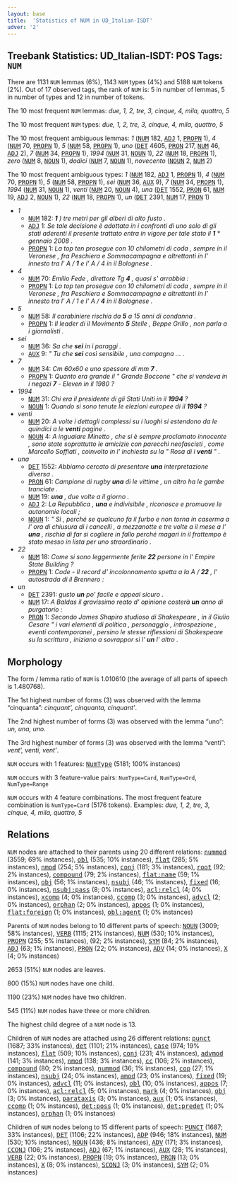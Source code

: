 ```yaml
---
layout: base
title:  'Statistics of NUM in UD_Italian-ISDT'
udver: '2'
---
```


## Treebank Statistics: UD_Italian-ISDT: POS Tags: `NUM`

There are 1131 `NUM` lemmas (6%), 1143 `NUM` types (4%) and 5188 `NUM` tokens (2%).
Out of 17 observed tags, the rank of `NUM` is: 5 in number of lemmas, 5 in number of types and 12 in number of tokens.

The 10 most frequent `NUM` lemmas: <em>due, 1, 2, tre, 3, cinque, 4, mila, quattro, 5</em>

The 10 most frequent `NUM` types:  <em>due, 1, 2, tre, 3, cinque, 4, mila, quattro, 5</em>

The 10 most frequent ambiguous lemmas: <em>1</em> (<tt><a href="it_isdt-pos-NUM.html">NUM</a></tt> 182, <tt><a href="it_isdt-pos-ADJ.html">ADJ</a></tt> 1, <tt><a href="it_isdt-pos-PROPN.html">PROPN</a></tt> 1), <em>4</em> (<tt><a href="it_isdt-pos-NUM.html">NUM</a></tt> 70, <tt><a href="it_isdt-pos-PROPN.html">PROPN</a></tt> 1), <em>5</em> (<tt><a href="it_isdt-pos-NUM.html">NUM</a></tt> 58, <tt><a href="it_isdt-pos-PROPN.html">PROPN</a></tt> 1), <em>uno</em> (<tt><a href="it_isdt-pos-DET.html">DET</a></tt> 4605, <tt><a href="it_isdt-pos-PRON.html">PRON</a></tt> 217, <tt><a href="it_isdt-pos-NUM.html">NUM</a></tt> 46, <tt><a href="it_isdt-pos-ADJ.html">ADJ</a></tt> 2), <em>7</em> (<tt><a href="it_isdt-pos-NUM.html">NUM</a></tt> 34, <tt><a href="it_isdt-pos-PROPN.html">PROPN</a></tt> 1), <em>1994</em> (<tt><a href="it_isdt-pos-NUM.html">NUM</a></tt> 31, <tt><a href="it_isdt-pos-NOUN.html">NOUN</a></tt> 1), <em>22</em> (<tt><a href="it_isdt-pos-NUM.html">NUM</a></tt> 18, <tt><a href="it_isdt-pos-PROPN.html">PROPN</a></tt> 1), <em>zero</em> (<tt><a href="it_isdt-pos-NUM.html">NUM</a></tt> 8, <tt><a href="it_isdt-pos-NOUN.html">NOUN</a></tt> 1), <em>dodici</em> (<tt><a href="it_isdt-pos-NUM.html">NUM</a></tt> 7, <tt><a href="it_isdt-pos-NOUN.html">NOUN</a></tt> 1), <em>novecento</em> (<tt><a href="it_isdt-pos-NOUN.html">NOUN</a></tt> 2, <tt><a href="it_isdt-pos-NUM.html">NUM</a></tt> 2)

The 10 most frequent ambiguous types:  <em>1</em> (<tt><a href="it_isdt-pos-NUM.html">NUM</a></tt> 182, <tt><a href="it_isdt-pos-ADJ.html">ADJ</a></tt> 1, <tt><a href="it_isdt-pos-PROPN.html">PROPN</a></tt> 1), <em>4</em> (<tt><a href="it_isdt-pos-NUM.html">NUM</a></tt> 70, <tt><a href="it_isdt-pos-PROPN.html">PROPN</a></tt> 1), <em>5</em> (<tt><a href="it_isdt-pos-NUM.html">NUM</a></tt> 58, <tt><a href="it_isdt-pos-PROPN.html">PROPN</a></tt> 1), <em>sei</em> (<tt><a href="it_isdt-pos-NUM.html">NUM</a></tt> 36, <tt><a href="it_isdt-pos-AUX.html">AUX</a></tt> 9), <em>7</em> (<tt><a href="it_isdt-pos-NUM.html">NUM</a></tt> 34, <tt><a href="it_isdt-pos-PROPN.html">PROPN</a></tt> 1), <em>1994</em> (<tt><a href="it_isdt-pos-NUM.html">NUM</a></tt> 31, <tt><a href="it_isdt-pos-NOUN.html">NOUN</a></tt> 1), <em>venti</em> (<tt><a href="it_isdt-pos-NUM.html">NUM</a></tt> 20, <tt><a href="it_isdt-pos-NOUN.html">NOUN</a></tt> 4), <em>una</em> (<tt><a href="it_isdt-pos-DET.html">DET</a></tt> 1552, <tt><a href="it_isdt-pos-PRON.html">PRON</a></tt> 61, <tt><a href="it_isdt-pos-NUM.html">NUM</a></tt> 19, <tt><a href="it_isdt-pos-ADJ.html">ADJ</a></tt> 2, <tt><a href="it_isdt-pos-NOUN.html">NOUN</a></tt> 1), <em>22</em> (<tt><a href="it_isdt-pos-NUM.html">NUM</a></tt> 18, <tt><a href="it_isdt-pos-PROPN.html">PROPN</a></tt> 1), <em>un</em> (<tt><a href="it_isdt-pos-DET.html">DET</a></tt> 2391, <tt><a href="it_isdt-pos-NUM.html">NUM</a></tt> 17, <tt><a href="it_isdt-pos-PRON.html">PRON</a></tt> 1)


* <em>1</em>
  * <tt><a href="it_isdt-pos-NUM.html">NUM</a></tt> 182: <em><b>1</b> ) tre metri per gli alberi di alto fusto .</em>
  * <tt><a href="it_isdt-pos-ADJ.html">ADJ</a></tt> 1: <em>Se tale decisione è adottata in i confronti di uno solo di gli stati aderenti il presente trattato entra in vigore per tale stato il <b>1</b> ° gennaio 2008 .</em>
  * <tt><a href="it_isdt-pos-PROPN.html">PROPN</a></tt> 1: <em>La top ten prosegue con 10 chilometri di coda , sempre in il Veronese , fra Peschiera e Sommacampagna e altrettanti in l' innesto tra l' A / <b>1</b> e l' A / 4 in il Bolognese .</em>
* <em>4</em>
  * <tt><a href="it_isdt-pos-NUM.html">NUM</a></tt> 70: <em>Emilio Fede , direttore Tg <b>4</b> , quasi s' arrabbia :</em>
  * <tt><a href="it_isdt-pos-PROPN.html">PROPN</a></tt> 1: <em>La top ten prosegue con 10 chilometri di coda , sempre in il Veronese , fra Peschiera e Sommacampagna e altrettanti in l' innesto tra l' A / 1 e l' A / <b>4</b> in il Bolognese .</em>
* <em>5</em>
  * <tt><a href="it_isdt-pos-NUM.html">NUM</a></tt> 58: <em>Il carabiniere rischia da <b>5</b> a 15 anni di condanna .</em>
  * <tt><a href="it_isdt-pos-PROPN.html">PROPN</a></tt> 1: <em>Il leader di il Movimento <b>5</b> Stelle , Beppe Grillo , non parla a i giornalisti .</em>
* <em>sei</em>
  * <tt><a href="it_isdt-pos-NUM.html">NUM</a></tt> 36: <em>Sa che <b>sei</b> in i paraggi .</em>
  * <tt><a href="it_isdt-pos-AUX.html">AUX</a></tt> 9: <em>" Tu che <b>sei</b> così sensibile , una compagna ... .</em>
* <em>7</em>
  * <tt><a href="it_isdt-pos-NUM.html">NUM</a></tt> 34: <em>Cm 60x60 e uno spessore di mm <b>7</b> .</em>
  * <tt><a href="it_isdt-pos-PROPN.html">PROPN</a></tt> 1: <em>Quanto era grande il " Grande Boccone " che si vendeva in i negozi <b>7</b> - Eleven in il 1980 ?</em>
* <em>1994</em>
  * <tt><a href="it_isdt-pos-NUM.html">NUM</a></tt> 31: <em>Chi era il presidente di gli Stati Uniti in il <b>1994</b> ?</em>
  * <tt><a href="it_isdt-pos-NOUN.html">NOUN</a></tt> 1: <em>Quando si sono tenute le elezioni europee di il <b>1994</b> ?</em>
* <em>venti</em>
  * <tt><a href="it_isdt-pos-NUM.html">NUM</a></tt> 20: <em>A volte i dettagli complessi su i luoghi si estendono da le quindici a le <b>venti</b> pagine .</em>
  * <tt><a href="it_isdt-pos-NOUN.html">NOUN</a></tt> 4: <em>A inguaiare Minetto , che si è sempre proclamato innocente , sono state soprattutto le amicizie con parecchi neofascisti , come Marcello Soffiati , coinvolto in l' inchiesta su la " Rosa di i <b>venti</b> " .</em>
* <em>una</em>
  * <tt><a href="it_isdt-pos-DET.html">DET</a></tt> 1552: <em>Abbiamo cercato di presentare <b>una</b> interpretazione diversa .</em>
  * <tt><a href="it_isdt-pos-PRON.html">PRON</a></tt> 61: <em>Campione di rugby <b>una</b> di le vittime , un altro ha le gambe tranciate .</em>
  * <tt><a href="it_isdt-pos-NUM.html">NUM</a></tt> 19: <em><b>una</b> , due volte a il giorno .</em>
  * <tt><a href="it_isdt-pos-ADJ.html">ADJ</a></tt> 2: <em>La Repubblica , <b>una</b> e indivisibile , riconosce e promuove le autonomie locali ;</em>
  * <tt><a href="it_isdt-pos-NOUN.html">NOUN</a></tt> 1: <em>" Sì , perché se qualcuno fa il furbo e non torna in caserma a l' ora di chiusura di i cancelli , a mezzanotte e tre volte a il mese a l' <b>una</b> , rischia di far si cogliere in fallo perché magari in il frattempo è stato messo in lista per uno straordinario .</em>
* <em>22</em>
  * <tt><a href="it_isdt-pos-NUM.html">NUM</a></tt> 18: <em>Come si sono leggermente ferite <b>22</b> persone in l' Empire State Building ?</em>
  * <tt><a href="it_isdt-pos-PROPN.html">PROPN</a></tt> 1: <em>Code - Il record d' incolonnamento spetta a la A / <b>22</b> , l' autostrada di il Brennero :</em>
* <em>un</em>
  * <tt><a href="it_isdt-pos-DET.html">DET</a></tt> 2391: <em>gusto <b>un</b> po' facile e appeal sicuro .</em>
  * <tt><a href="it_isdt-pos-NUM.html">NUM</a></tt> 17: <em>A Baldas il gravissimo reato d' opinione costerà <b>un</b> anno di purgatorio :</em>
  * <tt><a href="it_isdt-pos-PRON.html">PRON</a></tt> 1: <em>Secondo James Shapiro studioso di Shakespeare , in il Giulio Cesare " i vari elementi di politica , personaggio , introspezione , eventi contemporanei , persino le stesse riflessioni di Shakespeare su la scrittura , iniziano a sovrappor si l' <b>un</b> l' altro .</em>

## Morphology

The form / lemma ratio of `NUM` is 1.010610 (the average of all parts of speech is 1.480768).

The 1st highest number of forms (3) was observed with the lemma “cinquanta”: <em>cinquant', cinquanta, cinquant’</em>.

The 2nd highest number of forms (3) was observed with the lemma “uno”: <em>un, una, uno</em>.

The 3rd highest number of forms (3) was observed with the lemma “venti”: <em>vent', venti, vent’</em>.

`NUM` occurs with 1 features: <tt><a href="it_isdt-feat-NumType.html">NumType</a></tt> (5181; 100% instances)

`NUM` occurs with 3 feature-value pairs: `NumType=Card`, `NumType=Ord`, `NumType=Range`

`NUM` occurs with 4 feature combinations.
The most frequent feature combination is `NumType=Card` (5176 tokens).
Examples: <em>due, 1, 2, tre, 3, cinque, 4, mila, quattro, 5</em>


## Relations

`NUM` nodes are attached to their parents using 20 different relations: <tt><a href="it_isdt-dep-nummod.html">nummod</a></tt> (3559; 69% instances), <tt><a href="it_isdt-dep-obl.html">obl</a></tt> (535; 10% instances), <tt><a href="it_isdt-dep-flat.html">flat</a></tt> (285; 5% instances), <tt><a href="it_isdt-dep-nmod.html">nmod</a></tt> (254; 5% instances), <tt><a href="it_isdt-dep-conj.html">conj</a></tt> (181; 3% instances), <tt><a href="it_isdt-dep-root.html">root</a></tt> (92; 2% instances), <tt><a href="it_isdt-dep-compound.html">compound</a></tt> (79; 2% instances), <tt><a href="it_isdt-dep-flat-name.html">flat:name</a></tt> (59; 1% instances), <tt><a href="it_isdt-dep-obj.html">obj</a></tt> (56; 1% instances), <tt><a href="it_isdt-dep-nsubj.html">nsubj</a></tt> (46; 1% instances), <tt><a href="it_isdt-dep-fixed.html">fixed</a></tt> (16; 0% instances), <tt><a href="it_isdt-dep-nsubj-pass.html">nsubj:pass</a></tt> (8; 0% instances), <tt><a href="it_isdt-dep-acl-relcl.html">acl:relcl</a></tt> (4; 0% instances), <tt><a href="it_isdt-dep-xcomp.html">xcomp</a></tt> (4; 0% instances), <tt><a href="it_isdt-dep-ccomp.html">ccomp</a></tt> (3; 0% instances), <tt><a href="it_isdt-dep-advcl.html">advcl</a></tt> (2; 0% instances), <tt><a href="it_isdt-dep-orphan.html">orphan</a></tt> (2; 0% instances), <tt><a href="it_isdt-dep-appos.html">appos</a></tt> (1; 0% instances), <tt><a href="it_isdt-dep-flat-foreign.html">flat:foreign</a></tt> (1; 0% instances), <tt><a href="it_isdt-dep-obl-agent.html">obl:agent</a></tt> (1; 0% instances)

Parents of `NUM` nodes belong to 10 different parts of speech: <tt><a href="it_isdt-pos-NOUN.html">NOUN</a></tt> (3009; 58% instances), <tt><a href="it_isdt-pos-VERB.html">VERB</a></tt> (1115; 21% instances), <tt><a href="it_isdt-pos-NUM.html">NUM</a></tt> (530; 10% instances), <tt><a href="it_isdt-pos-PROPN.html">PROPN</a></tt> (255; 5% instances),  (92; 2% instances), <tt><a href="it_isdt-pos-SYM.html">SYM</a></tt> (84; 2% instances), <tt><a href="it_isdt-pos-ADJ.html">ADJ</a></tt> (63; 1% instances), <tt><a href="it_isdt-pos-PRON.html">PRON</a></tt> (22; 0% instances), <tt><a href="it_isdt-pos-ADV.html">ADV</a></tt> (14; 0% instances), <tt><a href="it_isdt-pos-X.html">X</a></tt> (4; 0% instances)

2653 (51%) `NUM` nodes are leaves.

800 (15%) `NUM` nodes have one child.

1190 (23%) `NUM` nodes have two children.

545 (11%) `NUM` nodes have three or more children.

The highest child degree of a `NUM` node is 13.

Children of `NUM` nodes are attached using 26 different relations: <tt><a href="it_isdt-dep-punct.html">punct</a></tt> (1687; 33% instances), <tt><a href="it_isdt-dep-det.html">det</a></tt> (1101; 21% instances), <tt><a href="it_isdt-dep-case.html">case</a></tt> (974; 19% instances), <tt><a href="it_isdt-dep-flat.html">flat</a></tt> (509; 10% instances), <tt><a href="it_isdt-dep-conj.html">conj</a></tt> (231; 4% instances), <tt><a href="it_isdt-dep-advmod.html">advmod</a></tt> (141; 3% instances), <tt><a href="it_isdt-dep-nmod.html">nmod</a></tt> (138; 3% instances), <tt><a href="it_isdt-dep-cc.html">cc</a></tt> (106; 2% instances), <tt><a href="it_isdt-dep-compound.html">compound</a></tt> (80; 2% instances), <tt><a href="it_isdt-dep-nummod.html">nummod</a></tt> (36; 1% instances), <tt><a href="it_isdt-dep-cop.html">cop</a></tt> (27; 1% instances), <tt><a href="it_isdt-dep-nsubj.html">nsubj</a></tt> (24; 0% instances), <tt><a href="it_isdt-dep-amod.html">amod</a></tt> (23; 0% instances), <tt><a href="it_isdt-dep-fixed.html">fixed</a></tt> (19; 0% instances), <tt><a href="it_isdt-dep-advcl.html">advcl</a></tt> (11; 0% instances), <tt><a href="it_isdt-dep-obl.html">obl</a></tt> (10; 0% instances), <tt><a href="it_isdt-dep-appos.html">appos</a></tt> (7; 0% instances), <tt><a href="it_isdt-dep-acl-relcl.html">acl:relcl</a></tt> (5; 0% instances), <tt><a href="it_isdt-dep-mark.html">mark</a></tt> (4; 0% instances), <tt><a href="it_isdt-dep-obj.html">obj</a></tt> (3; 0% instances), <tt><a href="it_isdt-dep-parataxis.html">parataxis</a></tt> (3; 0% instances), <tt><a href="it_isdt-dep-aux.html">aux</a></tt> (1; 0% instances), <tt><a href="it_isdt-dep-ccomp.html">ccomp</a></tt> (1; 0% instances), <tt><a href="it_isdt-dep-det-poss.html">det:poss</a></tt> (1; 0% instances), <tt><a href="it_isdt-dep-det-predet.html">det:predet</a></tt> (1; 0% instances), <tt><a href="it_isdt-dep-orphan.html">orphan</a></tt> (1; 0% instances)

Children of `NUM` nodes belong to 15 different parts of speech: <tt><a href="it_isdt-pos-PUNCT.html">PUNCT</a></tt> (1687; 33% instances), <tt><a href="it_isdt-pos-DET.html">DET</a></tt> (1106; 22% instances), <tt><a href="it_isdt-pos-ADP.html">ADP</a></tt> (946; 18% instances), <tt><a href="it_isdt-pos-NUM.html">NUM</a></tt> (530; 10% instances), <tt><a href="it_isdt-pos-NOUN.html">NOUN</a></tt> (436; 8% instances), <tt><a href="it_isdt-pos-ADV.html">ADV</a></tt> (171; 3% instances), <tt><a href="it_isdt-pos-CCONJ.html">CCONJ</a></tt> (106; 2% instances), <tt><a href="it_isdt-pos-ADJ.html">ADJ</a></tt> (67; 1% instances), <tt><a href="it_isdt-pos-AUX.html">AUX</a></tt> (28; 1% instances), <tt><a href="it_isdt-pos-VERB.html">VERB</a></tt> (22; 0% instances), <tt><a href="it_isdt-pos-PROPN.html">PROPN</a></tt> (19; 0% instances), <tt><a href="it_isdt-pos-PRON.html">PRON</a></tt> (13; 0% instances), <tt><a href="it_isdt-pos-X.html">X</a></tt> (8; 0% instances), <tt><a href="it_isdt-pos-SCONJ.html">SCONJ</a></tt> (3; 0% instances), <tt><a href="it_isdt-pos-SYM.html">SYM</a></tt> (2; 0% instances)

